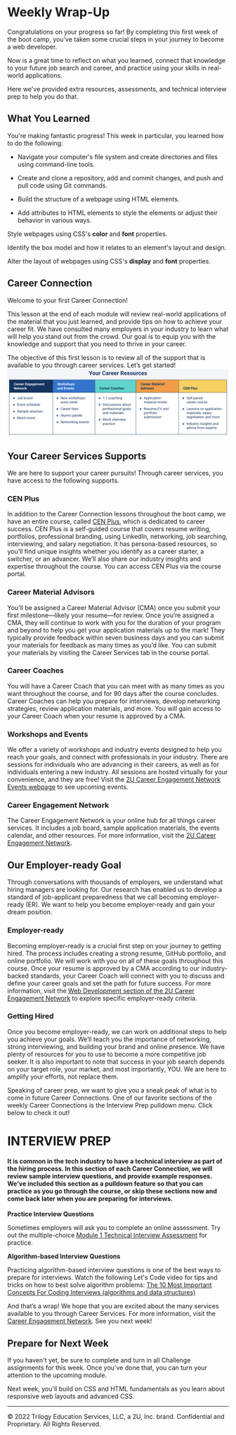 # Weekly Wrap-Up
Congratulations on your progress so far! By completing this first week of the boot camp, you've taken some crucial steps in your journey to become a web developer.

Now is a great time to reflect on what you learned, connect that knowledge to your future job search and career, and practice using your skills in real-world applications.

Here we've provided extra resources, assessments, and technical interview prep to help you do that.

## What You Learned
You're making fantastic progress! This week in particular, you learned how to do the following:

* Navigate your computer's file system and create directories and files using command-line tools.

* Create and clone a repository, add and commit changes, and push and pull code using Git commands.

* Build the structure of a webpage using HTML elements.

* Add attributes to HTML elements to style the elements or adjust their behavior in various ways.

Style webpages using CSS's **color** and **font** properties.

Identify the box model and how it relates to an element's layout and design.

Alter the layout of webpages using CSS's **display** and **font** properties.

## Career Connection
Welcome to your first Career Connection!

This lesson at the end of each module will review real-world applications of the material that you just learned, and provide tips on how to achieve your career fit. We have consulted many employers in your industry to learn what will help you stand out from the crowd. Our goal is to equip you with the knowledge and support that you need to thrive in your career.

The objective of this first lesson is to review all of the support that is available to you through career services. Let’s get started!
![](../../../images/coding-career-connection-resources%20(1).png)

## Your Career Services Supports
We are here to support your career pursuits! Through career services, you have access to the following supports.

### CEN Plus
In addition to the Career Connection lessons throughout the boot camp, we have an entire course, called [CEN Plus](https://rise.articulate.com/share/yjD-ZcVvblNcNYCokY38pBUPng9TlATT#/), which is dedicated to career success. CEN Plus is a self-guided course that covers resume writing, portfolios, professional branding, using LinkedIn, networking, job searching, interviewing, and salary negotiation. It has persona-based resources, so you’ll find unique insights whether you identify as a career starter, a switcher, or an advancer. We’ll also share our industry insights and expertise throughout the course. You can access CEN Plus via the course portal.

### Career Material Advisors
You’ll be assigned a Career Material Advisor (CMA) once you submit your first milestone—likely your resume—for review. Once you’re assigned a CMA, they will continue to work with you for the duration of your program and beyond to help you get your application materials up to the mark! They typically provide feedback within seven business days and you can submit your materials for feedback as many times as you’d like. You can submit your materials by visiting the Career Services tab in the course portal.

### Career Coaches
You will have a Career Coach that you can meet with as many times as you want throughout the course, and for 90 days after the course concludes. Career Coaches can help you prepare for interviews, develop networking strategies, review application materials, and more. You will gain access to your Career Coach when your resume is approved by a CMA.

### Workshops and Events
We offer a variety of workshops and industry events designed to help you reach your goals, and connect with professionals in your industry. There are sessions for individuals who are advancing in their careers, as well as for individuals entering a new industry. All sessions are hosted virtually for your convenience, and they are free! Visit the [2U Career Engagement Network Events webpage](https://careernetwork.2u.com/events/) to see upcoming events.

### Career Engagement Network
The Career Engagement Network is your online hub for all things career services. It includes a job board, sample application materials, the events calendar, and other resources. For more information, visit the [2U Career Engagement Network](https://careernetwork.2u.com/).

## Our Employer-ready Goal
Through conversations with thousands of employers, we understand what hiring managers are looking for. Our research has enabled us to develop a standard of job-applicant preparedness that we call becoming employer-ready (ER). We want to help you become employer-ready and gain your dream position.

### Employer-ready
Becoming employer-ready is a crucial first step on your journey to getting hired. The process includes creating a strong resume, GitHub portfolio, and online portfolio. We will work with you on all of these goals throughout this course. Once your resume is approved by a CMA according to our industry-backed standards, your Career Coach will connect with you to discuss and define your career goals and set the path for future success. For more information, visit the [Web Development section of the 2U Career Engagement Network](https://careernetwork.2u.com/tools-and-resources/#:~:text=Web-,Development,-Intro%20to%20Career) to explore specific employer-ready criteria.

### Getting Hired
Once you become employer-ready, we can work on additional steps to help you achieve your goals. We’ll teach you the importance of networking, strong interviewing, and building your brand and online presence. We have plenty of resources for you to use to become a more competitive job seeker. It is also important to note that success in your job search depends on your target role, your market, and most importantly, YOU. We are here to amplify your efforts, not replace them.

Speaking of career prep, we want to give you a sneak peak of what is to come in future Career Connections. One of our favorite sections of the weekly Career Connections is the Interview Prep pulldown menu. Click below to check it out!

# INTERVIEW PREP
#### It is common in the tech industry to have a technical interview as part of the hiring process. In this section of each Career Connection, we will review sample interview questions, and provide example responses. We’ve included this section as a pulldown feature so that you can practice as you go through the course, or skip these sections now and come back later when you are preparing for interviews.

**Practice Interview Questions**

Sometimes employers will ask you to complete an online assessment. Try out the multiple-choice [Module 1 Technical Interview Assessment](https://forms.gle/pqVKbWpaowpiA2g4A) for practice.

**Algorithm-based Interview Questions**

Practicing algorithm-based interview questions is one of the best ways to prepare for interviews. Watch the following Let's Code video for tips and tricks on how to best solve algorithm problems: [The 10 Most Important Concepts For Coding Interviews (algorithms and data structures)
](https://www.youtube.com/watch?v=Ge0Udbws1kc)

And that’s a wrap! We hope that you are excited about the many services available to you through Career Services. For more information, visit the [Career Engagement Network](https://careernetwork.2u.com/). See you next week!

## Prepare for Next Week
If you haven't yet, be sure to complete and turn in all Challenge assignments for this week. Once you've done that, you can turn your attention to the upcoming module.

Next week, you'll build on CSS and HTML fundamentals as you learn about responsive web layouts and advanced CSS.

---
© 2022 Trilogy Education Services, LLC, a 2U, Inc. brand. Confidential and Proprietary. All Rights Reserved.
